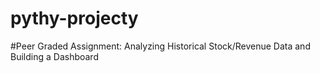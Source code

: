 # pythy-projecty

#Peer Graded Assignment: Analyzing Historical Stock/Revenue Data and Building a Dashboard

